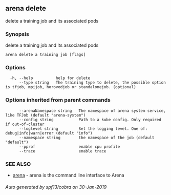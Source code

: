 ## arena delete

delete a training job and its associated pods

### Synopsis

delete a training job and its associated pods

```
arena delete a training job [flags]
```

### Options

```
  -h, --help          help for delete
      --type string   The training type to delete, the possible option is tfjob, mpijob, horovodjob or standalonejob. (optional)
```

### Options inherited from parent commands

```
      --arenaNamespace string   The namespace of arena system service, like TFJob (default "arena-system")
      --config string           Path to a kube config. Only required if out-of-cluster
      --loglevel string         Set the logging level. One of: debug|info|warn|error (default "info")
      --namespace string        the namespace of the job (default "default")
      --pprof                   enable cpu profile
      --trace                   enable trace
```

### SEE ALSO

* [arena](arena.md)	 - arena is the command line interface to Arena

###### Auto generated by spf13/cobra on 30-Jan-2019
